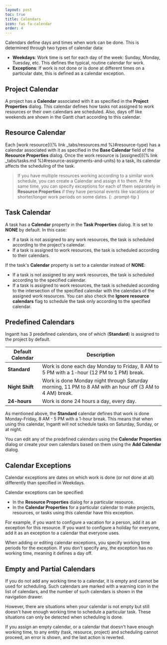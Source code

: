 ```yaml
---
layout: post
toc: true
title: Calendars
icon: fas fa-calendar
order: 4
---
```


Calendars define days and times when work can be done. This is determined through two types of calendar data:

- **Weekdays**: Work time is set for each day of the week: Sunday, Monday, Tuesday, etc. This defines the typical, routine calendar for work.
- **Exceptions**: If work is not done or is done at different times on a particular date, this is defined as a calendar exception.

## Project Calendar

A project has a **Calendar** associated with it as specified in the **Project Properties** dialog. This calendar defines how tasks not assigned to work resources or their own calendars are scheduled. Also, days off like weekends are shown in the Gantt chart according to this calendar.

## Resource Calendar

Each [work resource]({% link _tabs/resources.md %}#resource-type) has a calendar associated with it as specified in the **Base Calendar** field of the **Resource Properties** dialog. Once the work resource is [assigned]({% link _tabs/tasks.md %}#resource-assignments-and-units) to a task, its calendar affects the scheduling of the task.

> If you have multiple resources working according to a similar work schedule, you can create a Calendar and assign it to them. At the same time, you can specify exceptions for each of them separately in **Resource Properties** if they have personal events like vacations or shorter/longer work periods on some dates.
{: .prompt-tip }

## Task Calendar

A task has a **Calendar** property in the **Task Properties** dialog. It is set to **NONE** by default. In this case:

- If a task is not assigned to any work resources, the task is scheduled according to the project's calendar.
- If a task is assigned to work resources, the task is scheduled according to their calendars.

If the task's **Calendar** property is set to a calendar instead of **NONE**:

- If a task is not assigned to any work resources, the task is scheduled according to the specified calendar.
- If a task is assigned to work resources, the task is scheduled according to the intersection of the specified calendar with the calendars of the assigned work resources. You can also check the **Ignore resource calendars** flag to schedule the task only according to the specified calendar.

## Predefined Calendars

Ingantt has 3 predefined calendars, one of which (**Standard**) is assigned to the project by default.

| Default Calendar | Description                                                                                     |
|------------------|-------------------------------------------------------------------------------------------------|
| **Standard**     | Work is done each day Monday to Friday, 8 AM to 5 PM with a 1-hour (12 PM to 1 PM) break.       |
| **Night Shift**  | Work is done Monday night through Saturday morning, 11 PM to 8 AM with an hour off (3 AM to 4 AM) break. |
| **24-hours**     | Work is done 24 hours a day, every day.                                                         |

As mentioned above, the **Standard** calendar defines that work is done Monday-Friday, 8 AM - 5 PM with a 1-hour break. This means that when using this calendar, Ingantt will not schedule tasks on Saturday, Sunday, or at night.

You can edit any of the predefined calendars using the **Calendar Properties** dialog or create your own calendars based on them using the **Add Calendar** dialog.

## Calendar Exceptions

Calendar exceptions are dates on which work is done (or not done at all) differently than specified in Weekdays.

Calendar exceptions can be specified:

- In the **Resource Properties** dialog for a particular resource.
- In the **Calendar Properties** for a particular calendar to make projects, resources, or tasks using this calendar have this exception.

For example, if you want to configure a vacation for a person, add it as an exception for this resource. If you want to configure a holiday for everyone, add it as an exception to a calendar that everyone uses.

When adding or editing calendar exceptions, you specify working time periods for the exception. If you don't specify any, the exception has no working time, meaning it defines a day off.

## Empty and Partial Calendars

If you do not add any working time to a calendar, it is empty and cannot be used for scheduling. Such calendars are marked with a warning icon in the list of calendars, and the number of such calendars is shown in the navigation drawer.

However, there are situations when your calendar is not empty but still doesn't have enough working time to schedule a particular task. These situations can only be detected when scheduling is done.

If you assign an empty calendar, or a calendar that doesn't have enough working time, to any entity (task, resource, project) and scheduling cannot proceed, an error is shown, and the last action is reverted.
